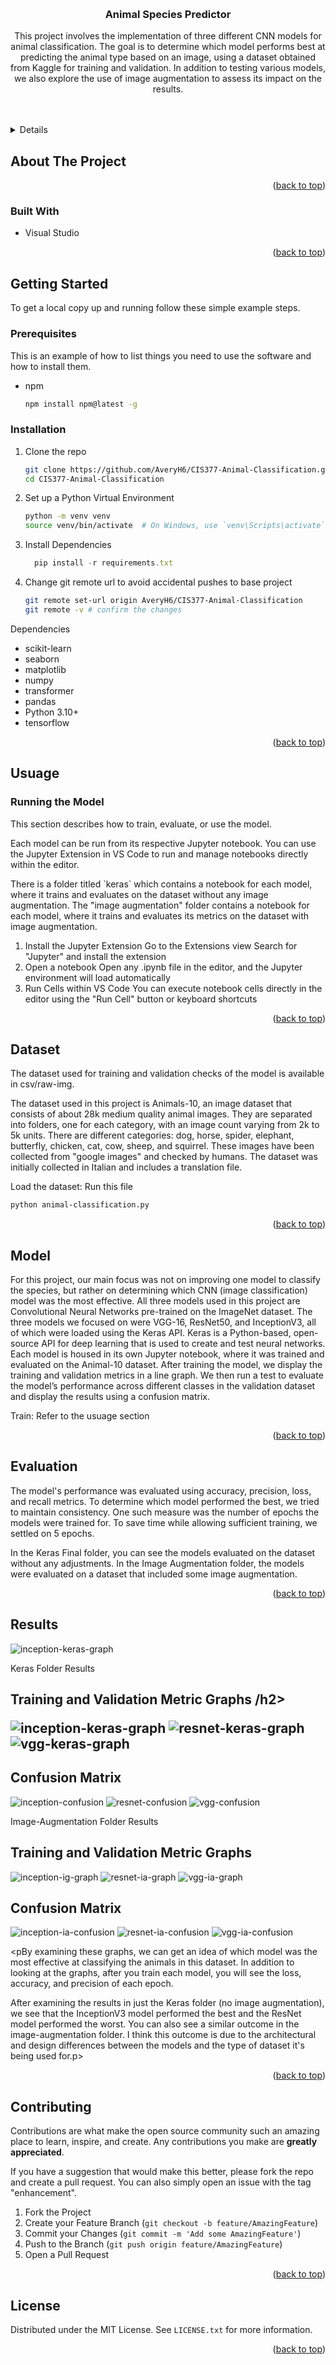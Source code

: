 <!-- Improved compatibility of back to top link: See: https://github.com/othneildrew/Best-README-Template/pull/73 -->
<a id="readme-top"></a>

<!-- PROJECT LOGO -->
<br />
<h3 align="center">Animal Species Predictor</h3>

  <p align="center">
    This project involves the implementation of three different CNN models for animal classification. The goal is to determine which model performs best at predicting the animal type based on an image, using a dataset obtained from Kaggle for training and validation. In addition to testing various models, we also explore the use of image augmentation to assess its impact on the results.
    <br />
    <a href="https://github.com/kayleeodom/CIS377-Animal-Classification">
    <br />
    <br />
<!--     <a href="https://github.com/github_username/repo_name">View Demo</a>
    ·
    <a href="https://github.com/github_username/repo_name/issues/new?labels=bug&template=bug-report---.md">Report Bug</a>
    ·
    <a href="https://github.com/github_username/repo_name/issues/new?labels=enhancement&template=feature-request---.md">Request Feature</a> -->
  </p>
</div>



<!-- TABLE OF CONTENTS -->
<details>
  <summary>Table of Contents</summary>
  <ol>
    <li>
      <a href="#about-the-project">About The Project</a>
      <ul>
        <li><a href="#built-with">Built With</a></li>
      </ul>
    </li>
    <li>
      <a href="#getting-started">Getting Started</a>
      <ul>
        <li><a href="#prerequisites">Prerequisites</a></li>
        <li><a href="#installation">Installation</a></li>
      </ul>
    </li>
    <li><a href="#usage">Usage</a></li>
    <li><a href="#data">Data</a></li>
    <li><a href="#model">Model</a></li>
    <li><a href="#evaluation">Evaluation</a></li>
    <li><a href="#Results">Results</a></li>
    <li><a href="#contributing">Contributing</a></li>
    <li><a href="#license">License</a></li>
  </ol>
</details>



<!-- ABOUT THE PROJECT -->
## About The Project

<p align="right">(<a href="#readme-top">back to top</a>)</p>


### Built With

* Visual Studio

<p align="right">(<a href="#readme-top">back to top</a>)</p>


<!-- GETTING STARTED -->
## Getting Started

To get a local copy up and running follow these simple example steps.

### Prerequisites

This is an example of how to list things you need to use the software and how to install them.
* npm
  ```sh
  npm install npm@latest -g
  ```

### Installation

1. Clone the repo
   ```sh
   git clone https://github.com/AveryH6/CIS377-Animal-Classification.git
   cd CIS377-Animal-Classification
   ```
2. Set up a Python Virtual Environment
   ```sh
   python -m venv venv
   source venv/bin/activate  # On Windows, use `venv\Scripts\activate`
   ```
3. Install Dependencies
   ```js
     pip install -r requirements.txt
   ```
5. Change git remote url to avoid accidental pushes to base project
   ```sh
   git remote set-url origin AveryH6/CIS377-Animal-Classification
   git remote -v # confirm the changes
   ```

Dependencies
* scikit-learn
* seaborn
* matplotlib
* numpy
* transformer
* pandas
* Python 3.10+
* tensorflow

<p align="right">(<a href="#readme-top">back to top</a>)</p>


<!-- USAGE EXAMPLES -->
## Usuage
### Running the Model
<p>This section describes how to train, evaluate, or use the model.</p> <p>Each model can be run from its respective Jupyter notebook. You can use the Jupyter Extension in VS Code to run and manage notebooks directly within the editor.</p> <p>There is a folder titled `keras` which contains a notebook for each model, where it trains and evaluates on the dataset without any image augmentation. The "image augmentation" folder contains a notebook for each model, where it trains and evaluates its metrics on the dataset with image augmentation.</p>

1. Install the Jupyter Extension
   Go to the Extensions view
   Search for "Jupyter" and install the extension
3. Open a notebook
   Open any .ipynb file in the editor, and the Jupyter environment will load automatically
4. Run Cells within VS Code
   You can execute notebook cells directly in the editor using the "Run Cell" button or keyboard shortcuts
<p align="right">(<a href="#readme-top">back to top</a>)</p>


<!-- Data -->
## Dataset

The dataset used for training and validation checks of the model is available in csv/raw-img.

<p>The dataset used in this project is Animals-10, an image dataset that consists of about 28k medium quality animal images. They are separated into folders, one for each category, with an image count varying from 2k to 5k units. There are different categories: dog, horse, spider, elephant, butterfly, chicken, cat, cow, sheep, and squirrel. These images have been collected from "google images" and checked by humans. The dataset was initially collected in Italian and includes a translation file. </p>

Load the dataset: Run this file
   ```sh
   python animal-classification.py
   ```

<p align="right">(<a href="#readme-top">back to top</a>)</p>

<!-- Model -->
## Model

<p>For this project, our main focus was not on improving one model to classify the species, but rather on determining which CNN (image classification) model was the most effective. All three models used in this project are Convolutional Neural Networks pre-trained on the ImageNet dataset. The three models we focused on were VGG-16, ResNet50, and InceptionV3, all of which were loaded using the Keras API. Keras is a Python-based, open-source API for deep learning that is used to create and test neural networks. Each model is housed in its own Jupyter notebook, where it was trained and evaluated on the Animal-10 dataset. After training the model, we display the training and validation metrics in a line graph. We then run a test to evaluate the model’s performance across different classes in the validation dataset and display the results using a confusion matrix.</p>

Train: Refer to the usuage section

<p align="right">(<a href="#readme-top">back to top</a>)</p>


<!-- Evaluation -->
## Evaluation

<p>The model's performance was evaluated using accuracy, precision, loss, and recall metrics. To determine which model performed the best, we tried to maintain consistency. One such measure was the number of epochs the models were trained for. To save time while allowing sufficient training, we settled on 5 epochs.

In the Keras Final folder, you can see the models evaluated on the dataset without any adjustments. In the Image Augmentation folder, the models were evaluated on a dataset that included some image augmentation.</p>

<p align="right">(<a href="#readme-top">back to top</a>)</p>

<!-- Results -->
## Results
![inception-keras-graph](https://github.com/user-attachments/assets/d3a85c7b-7f59-4866-b048-8ae64c4bf1b7)


<p>Keras Folder Results</p>
<h2>Training and Validation Metric Graphs /h2>
  
![inception-keras-graph](https://github.com/user-attachments/assets/d3a85c7b-7f59-4866-b048-8ae64c4bf1b7)
![resnet-keras-graph](https://github.com/user-attachments/assets/cbb2629a-84ce-4826-b6a0-6be4cc987da8)
![vgg-keras-graph](https://github.com/user-attachments/assets/cc5a8478-ad16-4df0-b1bc-33e918dad6ba)

<h2>Confusion Matrix</h2>

![inception-confusion](https://github.com/user-attachments/assets/bb5a1ca2-236d-4b85-9b2e-e815ec9ba9c0)
![resnet-confusion](https://github.com/user-attachments/assets/857e0eec-1260-4636-b42a-c9d005ffc0eb)
![vgg-confusion](https://github.com/user-attachments/assets/a3088c03-290e-49f2-afa4-946a37b7274e)


<p>Image-Augmentation Folder Results</p>
<h2>Training and Validation Metric Graphs</h2>

![inception-ig-graph](https://github.com/user-attachments/assets/5fa35d70-ee05-4926-b5e1-d45572daf3ac)
![resnet-ia-graph](https://github.com/user-attachments/assets/6859a2fd-7af2-4f95-ba9d-305337f4e97f)
![vgg-ia-graph](https://github.com/user-attachments/assets/c55a2137-09ea-4801-83a2-94ca7ef43348)

<h2>Confusion Matrix</h2>

![inception-ia-confusion](https://github.com/user-attachments/assets/516e2b98-5d71-482d-b564-6dd619762dd0)
![resnet-ia-confusion](https://github.com/user-attachments/assets/2accdbd6-6d94-4470-9406-067773a88b35)
![vgg-ia-confusion](https://github.com/user-attachments/assets/c20af165-a64a-4b61-b1df-560ddf87ef03)

<pBy examining these graphs, we can get an idea of which model was the most effective at classifying the animals in this dataset. In addition to looking at the graphs, after you train each model, you will see the loss, accuracy, and precision of each epoch.

After examining the results in just the Keras folder (no image augmentation), we see that the InceptionV3 model performed the best and the ResNet model performed the worst. You can also see a similar outcome in the image-augmentation folder. I think this outcome is due to the architectural and design differences between the models and the type of dataset it's being used for.p>
<p align="right">(<a href="#readme-top">back to top</a>)</p>

<!-- CONTRIBUTING -->
## Contributing

Contributions are what make the open source community such an amazing place to learn, inspire, and create. Any contributions you make are **greatly appreciated**.

If you have a suggestion that would make this better, please fork the repo and create a pull request. You can also simply open an issue with the tag "enhancement".

1. Fork the Project
2. Create your Feature Branch (`git checkout -b feature/AmazingFeature`)
3. Commit your Changes (`git commit -m 'Add some AmazingFeature'`)
4. Push to the Branch (`git push origin feature/AmazingFeature`)
5. Open a Pull Request

<p align="right">(<a href="#readme-top">back to top</a>)</p>


<!-- LICENSE -->
## License

Distributed under the MIT License. See `LICENSE.txt` for more information.

<p align="right">(<a href="#readme-top">back to top</a>)</p>

<!-- MARKDOWN LINKS & IMAGES -->
<!-- https://www.markdownguide.org/basic-syntax/#reference-style-links -->
[contributors-shield]: https://img.shields.io/github/contributors/github_username/repo_name.svg?style=for-the-badge
[contributors-url]: https://github.com/github_username/repo_name/graphs/contributors
[forks-shield]: https://img.shields.io/github/forks/github_username/repo_name.svg?style=for-the-badge
[forks-url]: https://github.com/github_username/repo_name/network/members
[stars-shield]: https://img.shields.io/github/stars/github_username/repo_name.svg?style=for-the-badge
[stars-url]: https://github.com/github_username/repo_name/stargazers
[issues-shield]: https://img.shields.io/github/issues/github_username/repo_name.svg?style=for-the-badge
[issues-url]: https://github.com/github_username/repo_name/issues
[license-shield]: https://img.shields.io/github/license/github_username/repo_name.svg?style=for-the-badge
[license-url]: https://github.com/github_username/repo_name/blob/master/LICENSE.txt
[linkedin-shield]: https://img.shields.io/badge/-LinkedIn-black.svg?style=for-the-badge&logo=linkedin&colorB=555
[linkedin-url]: https://linkedin.com/in/linkedin_username
[product-screenshot]: images/screenshot.png
[Next.js]: https://img.shields.io/badge/next.js-000000?style=for-the-badge&logo=nextdotjs&logoColor=white
[Next-url]: https://nextjs.org/
[React.js]: https://img.shields.io/badge/React-20232A?style=for-the-badge&logo=react&logoColor=61DAFB
[React-url]: https://reactjs.org/
[Vue.js]: https://img.shields.io/badge/Vue.js-35495E?style=for-the-badge&logo=vuedotjs&logoColor=4FC08D
[Vue-url]: https://vuejs.org/
[Angular.io]: https://img.shields.io/badge/Angular-DD0031?style=for-the-badge&logo=angular&logoColor=white
[Angular-url]: https://angular.io/
[Svelte.dev]: https://img.shields.io/badge/Svelte-4A4A55?style=for-the-badge&logo=svelte&logoColor=FF3E00
[Svelte-url]: https://svelte.dev/
[Laravel.com]: https://img.shields.io/badge/Laravel-FF2D20?style=for-the-badge&logo=laravel&logoColor=white
[Laravel-url]: https://laravel.com
[Bootstrap.com]: https://img.shields.io/badge/Bootstrap-563D7C?style=for-the-badge&logo=bootstrap&logoColor=white
[Bootstrap-url]: https://getbootstrap.com
[JQuery.com]: https://img.shields.io/badge/jQuery-0769AD?style=for-the-badge&logo=jquery&logoColor=white
[JQuery-url]: https://jquery.com 
